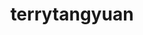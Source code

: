 ---
title: terrytangyuan
github: https://github.com/terrytangyuan
mode: dark
transition: 3s
archetype:
- Minimalistic
---